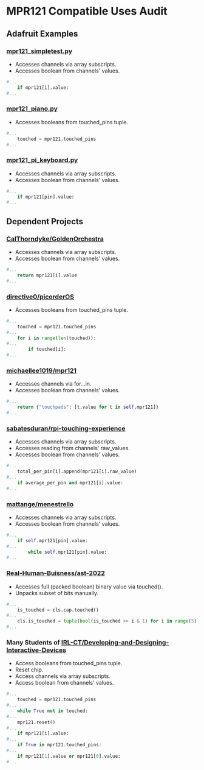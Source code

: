 # MPR121 Compatible Uses Audit

## Adafruit Examples

### [mpr121_simpletest.py](https://github.com/adafruit/Adafruit_CircuitPython_MPR121/blob/main/examples/mpr121_simpletest.py)

- Accesses channels via array subscripts.
- Accesses boolean from channels' values.

```py
#...
    if mpr121[i].value:
#...
```

### [mpr121_piano.py](https://github.com/adafruit/Adafruit_CircuitPython_MPR121/blob/main/examples/mpr121_piano.py)

- Accesses booleans from touched_pins tuple.

```py
#...
    touched = mpr121.touched_pins
#...
```

### [mpr121_pi_keyboard.py](https://github.com/adafruit/Adafruit_CircuitPython_MPR121/blob/main/examples/mpr121_pi_keyboard.py)

- Accesses channels via array subscripts.
- Accesses boolean from channels' values.

```py
#...
    if mpr121[pin].value:
#...
```

## Dependent Projects

### [CalThorndyke/GoldenOrchestra](https://github.com/CalThorndyke/GoldenOrchestra/)

- Accesses channels via array subscripts.
- Accesses boolean from channels' values.

```py
#...
    return mpr121[i].value
#...
```


### [directive0/picorderOS](https://github.com/directive0/picorderOS/)

- Accesses booleans from touched_pins tuple.

```py
#...
    touched = mpr121.touched_pins
#...
    for i in range(len(touched)):
#...
        if touched[i]:
#...
```


### [michaellee1019/mpr121](https://github.com/michaellee1019/mpr121/)

- Accesses channels via for...in.
- Accesses boolean from channels' values.

```py
#...
    return {"touchpads": [t.value for t in self.mpr121]}
#...
```


### [sabatesduran/rpi-touching-experience](https://github.com/sabatesduran/rpi-touching-experience/)

- Accesses channels via array subscripts.
- Accesses reading from channels' raw_values.
- Accesses boolean from channels' values.

```py
#...
    total_per_pin[i].append(mpr121[i].raw_value)
#...
    if average_per_pin and mpr121[i].value:
#...
```


### [mattange/menestrello](https://github.com/mattange/menestrello/)

- Accesses channels via array subscripts.
- Accesses boolean from channels' values.

```py
#...
    if self.mpr121[pin].value:
#...
        while self.mpr121[pin].value:
#...
```


### [Real-Human-Buisness/ast-2022](https://github.com/Real-Human-Buisness/ast-2022/)

- Accesses full (packed boolean) binary value via touched().
- Unpacks subset of bits manually.

```py
#...
    is_touched = cls.cap.touched()
#...
    cls.is_touched = tuple(bool(is_touched >> i & 1) for i in range(5))
#...
```

### Many Students of [IRL-CT/Developing-and-Designing-Interactive-Devices](https://github.com/IRL-CT/Developing-and-Designing-Interactive-Devices/)

- Access booleans from touched_pins tuple.
- Reset chip.
- Access channels via array subscripts.
- Access boolean from channels' values.

```py
#...
    touched = mpr121.touched_pins
#...
    while True not in touched:
#...
    mpr121.reset()
#...
    if mpr121[i].value:
#...
    if True in mpr121.touched_pins:
#...
    if mpr121[1].value or mpr121[0].value:
#...
```
